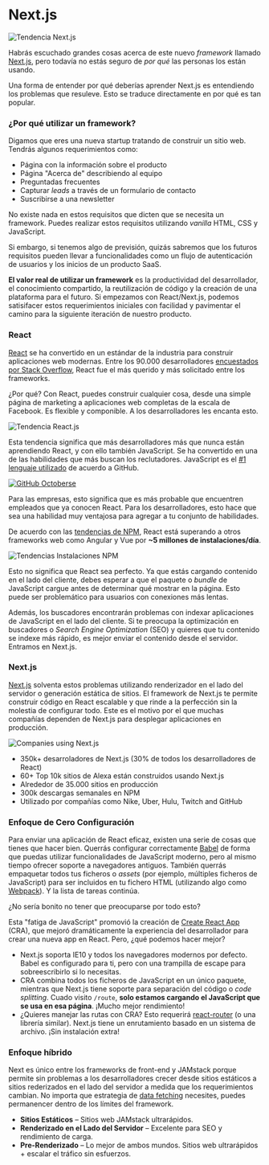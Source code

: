 # Next.js

![Tendencia Next.js](https://leerob.io/static/images/learn-nextjs/nextjs-trend.png)

Habrás escuchado grandes cosas acerca de este nuevo _framework_ llamado [Next.js](https://nextjs.org/), pero todavía no estás seguro de _por qué_ las personas los están usando.

Una forma de entender por qué deberías aprender Next.js es entendiendo los problemas que resuleve. Esto se traduce directamente en por qué es tan popular.

### ¿Por qué utilizar un framework?

Digamos que eres una nueva startup tratando de construir un sitio web. Tendrás algunos requerimientos como:

- Página con la información sobre el producto
- Página "Acerca de" describiendo al equipo
- Preguntadas frecuentes
- Capturar _leads_ a través de un formulario de contacto
- Suscribirse a una newsletter

No existe nada en estos requisitos que dicten que se necesita un framework. Puedes realizar estos requisitos utilizando _vanilla_ HTML, CSS y JavaScript.

Si embargo, si tenemos algo de previsión, quizás sabremos que los futuros requisitos pueden llevar a funcionalidades como un flujo de autenticación de usuarios y los inicios de un producto SaaS.

**El valor real de utilizar un framework** es la productividad del desarrollador, el conocimiento compartido, la reutilización de código y la creación de una plataforma para el futuro.
Si empezamos con React/Next.js, podemos satisifacer estos requerimientos iniciales con facilidad y pavimentar el camino para la siguiente iteración de nuestro producto.

### React

[React](https://reactjs.org/) se ha convertido en un estándar de la industria para construir aplicaciones web modernas.
Entre los 90.000 desarrolladores [encuestados por Stack Overflow](https://insights.stackoverflow.com/survey/2019), React fue el más querido y más solicitado entre los frameworks.

¿Por qué? Con React, puedes construir cualquier cosa, desde una simple página de marketing a aplicaciones web completas de la escala de Facebook.
Es flexible y componible. A los desarrolladores les encanta esto.

![Tendencia React.js](https://leerob.io/static/images/learn-nextjs/react-trend.png)

Esta tendencia significa que más desarrolladores más que nunca están aprendiendo React, y con ello también JavaScript.
Se ha convertido en una de las habilidades que más buscan los reclutadores. JavaScript es el [#1 lenguaje utilizado](https://octoverse.github.com/) de acuerdo a GitHub.

[![GitHub Octoberse](https://leerob.io/static/images/learn-nextjs/github.png)](https://octoverse.github.com/)

Para las empresas, esto significa que es más probable que encuentren empleados que ya conocen React.
Para los desarrolladores, esto hace que sea una habilidad muy ventajosa para agregar a tu conjunto de habilidades.

De acuerdo con las [tendencias de NPM](https://www.npmtrends.com/), React está superando a otros frameworks web como Angular y Vue por **~5 millones de instalaciones/día**.

![Tendencias Instalaciones NPM](https://leerob.io/static/images/learn-nextjs/npm-trend.png)

Esto no significa que React sea perfecto. Ya que estás cargando contenido en el lado del cliente, debes esperar a que el paquete o _bundle_ de JavaScript cargue antes de determinar qué mostrar en la página. Esto puede ser problemático para usuarios con conexiones más lentas.

Además, los buscadores encontrarán problemas con indexar aplicaciones de JavaScript en el lado del cliente. Si te preocupa la optimización en buscadores o _Search Engine Optimization_ (SEO) y quieres que tu contenido se indexe más rápido, es mejor enviar el contenido desde el servidor. Entramos en Next.js.

### Next.js

[Next.js](https://nextjs.org/) solventa estos problemas utilizando renderizador en el lado del servidor o generación estática de sitios. El framework de Next.js te permite construir código en React escalable y que rinde a la perfección sin la molestia de configurar todo.
Este es el motivo por el que muchas compañías dependen de Next.js para desplegar aplicaciones en producción.

![Companies using Next.js](https://leerob.io/static/images/learn-nextjs/companies.png)

- 350k+ desarroladores de Next.js (30% de todos los desarrolladores de React)
- 60+ Top 10k sitios de Alexa están construidos usando Next.js
- Alrededor de 35.000 sitios en producción
- 300k descargas semanales en NPM
- Utilizado por compañías como Nike, Uber, Hulu, Twitch and GitHub

### Enfoque de Cero Configuración

Para enviar una aplicación de React eficaz, existen una serie de cosas que tienes que hacer bien.
Querrás configurar correctamente [Babel](https://babeljs.io/) de forma que puedas utilizar funcionalidades de JavaScript moderno, pero al mismo tiempo ofrecer soporte a navegadores antiguos.
También querrás empaquetar todos tus ficheros o _assets_ (por ejemplo, múltiples ficheros de JavaScript) para ser incluidos en tu fichero HTML (utilizando algo como [Webpack](https://webpack.js.org/)). Y la lista de tareas continúa.

¿No sería bonito no tener que preocuparse por todo esto?

Esta "fatiga de JavaScript" promovió la creación de [Create React App](https://github.com/facebook/create-react-app) (CRA), que mejoró dramáticamente la experiencia del desarrollador para crear una nueva app en React. Pero, ¿qué podemos hacer mejor?

- Next.js soporta IE10 y todos los navegadores modernos por defecto. Babel es configurado para ti, pero con una trampilla de escape para sobreescribirlo si lo necesitas.
- CRA combina todos los ficheros de JavaScript en un único paquete, mientras que Next.js tiene soporte para separación del código o _code splitting_. Cuado visito `/route`, **solo estamos cargando el JavaScript que se usa en esa página**. ¡Mucho mejor rendimiento!
- ¿Quieres manejar las rutas con CRA? Esto requerirá [react-router](https://reacttraining.com/react-router/) (o una librería similar). Next.js tiene un enrutamiento basado en un sistema de archivo. ¡Sin instalación extra!

### Enfoque híbrido

Next es único entre los frameworks de front-end y JAMstack porque permite sin problemas a los desarrolladores crecer desde sitios estáticos a sitios rederizados en el lado del servidor a medida que los requerimientos cambian. No importa que estrategia de [data fetching](/fundamentals/data-fetching) necesites, puedes permanencer dentro de los límites del framework.

- **Sitios Estáticos** – Sitios web JAMstack ultrarápidos.
- **Renderizado en el Lado del Servidor** – Excelente para SEO y rendimiento de carga.
- **Pre-Renderizado** – Lo mejor de ambos mundos. Sitios web ultrarápidos + escalar el tráfico sin esfuerzos.
